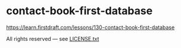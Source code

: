 # contact-book-first-database

https://learn.firstdraft.com/lessons/130-contact-book-first-database

All rights reserved — see [LICENSE.txt](LICENSE.txt)
